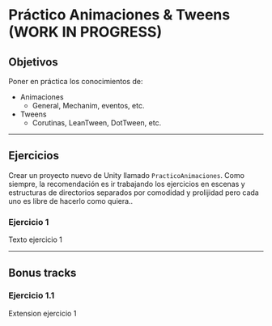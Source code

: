 # Práctico Animaciones & Tweens (WORK IN PROGRESS)

## Objetivos

Poner en práctica los conocimientos de:

* Animaciones
  - General, Mechanim, eventos, etc.
* Tweens
  - Corutinas, LeanTween, DotTween, etc.

--- 

## Ejercicios

Crear un proyecto nuevo de Unity llamado `PracticoAnimaciones`. Como siempre, la recomendación es ir trabajando los ejercicios en escenas y estructuras de directorios separados por comodidad y prolijidad pero cada uno es libre de hacerlo como quiera..

### Ejercicio 1

Texto ejercicio 1

---

## Bonus tracks

### Ejercicio 1.1

Extension ejercicio 1